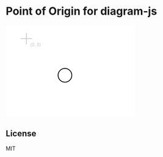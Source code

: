 # Point of Origin for diagram-js

![Showing the cross added by the plug-in](https://github.com/Nikku/diagram-js-origin/blob/master/docs/origin.png)


## License

MIT